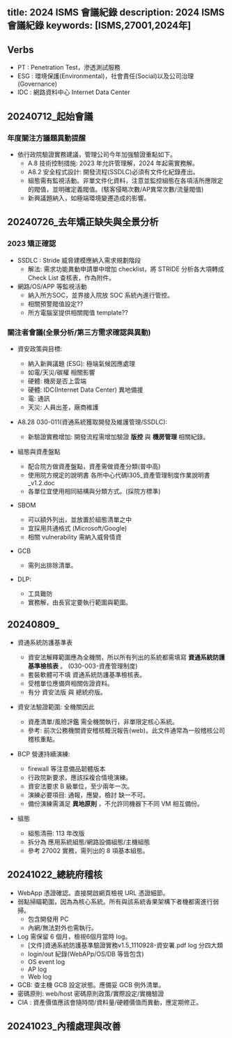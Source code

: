 title: 2024 ISMS 會議紀錄
description: 2024 ISMS 會議紀錄
keywords: [ISMS,27001,2024年]
---

## Verbs
* PT : Penetration Test，滲透測試服務
* ESG : 環境保護(Environmental)，社會責任(Social)以及公司治理(Governance) 
* IDC : 網路資料中心 Internet Data Center

## 20240712_起始會議
### 年度關注方議題異動提醒
* 依行政院驗證實務建議，管理公司今年加強驗證重點如下。
    * A.8 技術控制措施: 2023 年允許管理解，2024 年起需實務解。
    * A8.2 安全程式設計: 開發流程(SSDLC)必須有文件化紀錄產出。
    * 組態需有監視活動。非單文件化資料，注意並監控組態在各項活所應限定的閥值，並明確定義閥值。(駭客侵略次數/AP異常次數/流量閥值)
    * 新興議題納入，如極端環境變遷造成的影響。
    
## 20240726_去年矯正缺失與全景分析
### 2023 矯正確認
* SSDLC : Stride 威脅建模應納入需求規劃階段
    * 解法: 需求功能異動申請單中增加 checklist，將 STRIDE 分析各大項轉成 Check List 查核表，作為附件。
* 網路/OS/APP 等監視活動
    * 納入所方SOC，並界接入院放 SOC 系統內進行管控。
    * 相關預警閥值設定??
    * 所方電腦室提供相關閥值 template??
    
### 關注者會議(全景分析/第三方需求確認與異動)
* 資安政策與目標:
    * 納入新興議題 (ESG): 極端氣候因應處理
    * 如電/天災/碳權 相關影響
    * 硬體: 機房是否上雲端
    * 硬體: IDC(Internet Data Center) 異地備援
    * 電: 通訊
    * 天災: 人員出差，廠商維護
    
* A8.28 030-011(資通系統獲取開發及維護管理/SSDLC): 
    * 新驗證實務增加: 開發流程需增加驗證 __版控__ 與 __機房管理__ 相關紀錄。
* 組態與資產盤點
    * 配合院方做資產盤點，資產需做資產分類(普中高)
    * 使用院方規定的說明書 各所中心代碼I305_資產管理制度作業說明書_v1.2.doc   
    * 各單位宜使用相同結構與分類方式。(採院方標準)
* SBOM 
    * 可以額外列出，並放置於組態清單之中
    * 宜採用共通格式 (Microsoft/Google)
    * 相關 vulnerability 需納入威脅情資
* GCB 
    * 需列出排除清單。
* DLP:
    * 工具難防
    * 實務解，由長官定要執行範圍與範圍。


## 20240809_
* 資通系統防護基準表
    * 資安法解釋範圍應為全機關，所以所有列出的系統都需填寫 __資通系統防護基準檢核表__ 。 (030-003-資產管理制度)   
    * 套裝軟體可不填 資通系統防護基準檢核表。
    * 受稽單位應備齊相關佐證資料。
    * 有分 資安法版 與 總統府版。
* 資安法驗證範圍: 全機關因此
    * 資產清單/風險評鑑 需全機關執行，非單限定核心系統。
    * 參考: 前次公務機關資安稽核概況報告(web)。此文件通常為一般稽核公司稽核重點。
    
* BCP 營運持續演練:
    * firewall 等注意備品韌體版本
    * 行政院新要求，應該採複合情境演練。
    * 資安法要求 B 級單位，至少兩年一次。
    * 演練必要項目: 通報，應變，檢討 缺一不可。    
    * 備份演練需滿足 __異地原則__ ，不允許同機器下不同 VM 相互備份。

* 組態
    * 組態清冊: 113 年改版
    * 拆分為 應用系統組態/網路設備組態/主機組態
    * 參考 27002 實務，需列出的 8 項基本組態。  
           
    
## 20241022_總統府稽核
* WebApp 憑證確認。直接開啟網頁檢視 URL 憑證細節。
* 弱點掃瞄範圍，因為為核心系統。所有與該系統香果架構下者機都需進行弱掃。
    * 包含開發用 PC
    * 內網/無法對外也需執行。
* Log 需保留 6 個月，檢視6個月當時 log。
    * [文件]資通系統防護基準驗證實務v1.5_1110928-資安署.pdf log 分四大類
    * login/out 紀錄(WebAPp/OS/DB 等皆包含)
    * OS event log
    * AP log
    * Web log    
* GCB: 查主機 GCB 設定狀態。應備妥 GCB 例外清單。
* 密碼原則: web/host 密碼原則政策/實際設定/實機驗證
* CIA : 資產價值應該會隨時間/資料量/硬體價值而異動，應定期修正。


## 20241023_內稽處理與改善

